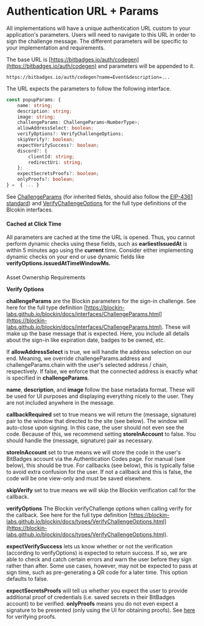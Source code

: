 # Authentication URL + Params

All implementations will have a unique authentication URL custom to your application's parameters. Users will need to navigate to this URL in order to sign the challenge message. The different parameters will be specific to your implementation and requirements.

The base URL is [https://bitbadges.io/auth/codegen](https://bitbadges.io/auth/codegen) and parameters will be appended to it.

```
https://bitbadges.io/auth/codegen?name=Event&description=...
```

The URL expects the parameters to follow the following interface.

```typescript
const popupParams: {
    name: string;
    description: string;
    image: string;
    challengeParams: ChallengeParams<NumberType>;
    allowAddressSelect: boolean;
    verifyOptions?: VerifyChallengeOptions;
    skipVerify?: boolean;
    expectVerifySuccess?: boolean;
    discord?: {
        clientId: string;
        redirectUri: string;
    };
    expectSecretsProofs?: boolean;
    onlyProofs?: boolean;
} =  { ... }
```

See [ChallengeParams](https://blockin-labs.github.io/blockin/docs/interfaces/ChallengeParams.html) (for inherited fields, should also follow the [EIP-4361 standard](https://docs.login.xyz/general-information/siwe-overview/eip-4361)) and [VerifyChallengeOptions](https://blockin-labs.github.io/blockin/docs/types/VerifyChallengeOptions.html) for the full type definitions of the Blcokin interfaces.&#x20;

#### Cached at Click Time <a href="#cached-at-click-time" id="cached-at-click-time"></a>

All parameters are cached at the time the URL is opened. Thus, you cannot perform dynamic checks using these fields, such as **earliestIssuedAt** is within 5 minutes ago using the **current** time. Consider either implementing dynamic checks on your end or use dynamic fields like **verifyOptions.issuedAtTimeWindowMs.**



#### &#x20; <a href="#generation-options" id="generation-options"></a>





Asset Ownership Requirements



**Verify Options**



**challengeParams** are the Blockin parameters for the sign-in challenge. See here for the full type definition [https://blockin-labs.github.io/blockin/docs/interfaces/ChallengeParams.html](https://blockin-labs.github.io/blockin/docs/interfaces/ChallengeParams.html). These will make up the base message that is expected. Here, you include all details about the sign-in like expiration date, badges to be owned, etc.

If **allowAddressSelect** is true, we will handle the address selection on our end. Meaning, we override challengeParams.address and challengeParams.chain with the user's selected address / chain, respectively. If false, we enforce that the connected address is exactly what is specified in **challengeParams**.

**name**, **description**, and **image** follow the base metadata format. These will be used for UI purposes and displaying everything nicely to the user. They are not included anywhere in the message.

**callbackRequired** set to true means we will return the (message, signature) pair to the window that directed to the site (see below). The window will auto-close upon signing. In this case, the user should not even see the code. Because of this, we recommend setting **storeInAccount** to false. You should handle the (message, signature) pair as necessary.

**storeInAccount** set to true means we will store the code in the user's BitBadges account via the Authentication Codes page. For manual (see below), this should be true. For callbacks (see below), this is typically false to avoid extra confusion for the user. If not a callback and this is false, the code will be one view-only and must be saved elsewhere.

**skipVerify** set to true means we will skip the Blockin verification call for the callback.

**verifyOptions** The Blockin verifyChallenge options when calling verify for the callback. See here for the full type definition [https://blockin-labs.github.io/blockin/docs/types/VerifyChallengeOptions.html](https://blockin-labs.github.io/blockin/docs/types/VerifyChallengeOptions.html).

**expectVerifySuccess** lets us know whether or not the verification (according to verifyOptions) is expected to return success. If so, we are able to check and catch certain errors and warn the user before they sign rather than after. Some use cases, however, may not be expected to pass at sign time, such as pre-generating a QR code for a later time. This option defaults to false.

**expectSecretsProofs** will tell us whether you expect the user to provide additional proof of credentials (i.e. saved secrets in their BitBadges account) to be verified. **onlyProofs** means you do not even expect a signature to be presented (only using the UI for obtaining proofs). See [here](https://docs.bitbadges.io/for-developers/core-concepts/verifiable-secrets) for verifying proofs.

#### &#x20; <a href="#cached-at-click-time" id="cached-at-click-time"></a>
